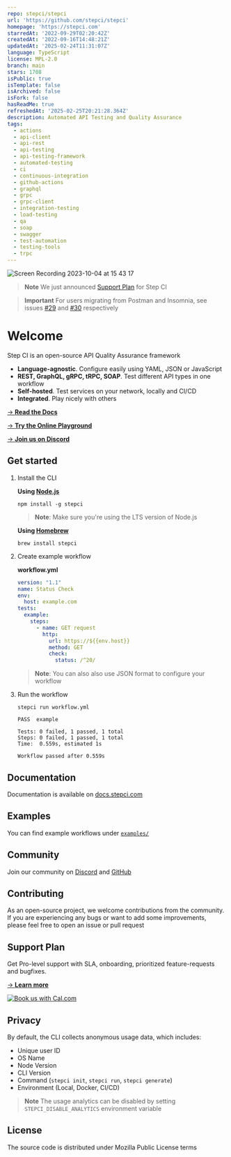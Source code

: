 ```yaml
---
repo: stepci/stepci
url: 'https://github.com/stepci/stepci'
homepage: 'https://stepci.com'
starredAt: '2022-09-29T02:20:42Z'
createdAt: '2022-09-16T14:48:21Z'
updatedAt: '2025-02-24T11:31:07Z'
language: TypeScript
license: MPL-2.0
branch: main
stars: 1708
isPublic: true
isTemplate: false
isArchived: false
isFork: false
hasReadMe: true
refreshedAt: '2025-02-25T20:21:28.364Z'
description: Automated API Testing and Quality Assurance
tags:
  - actions
  - api-client
  - api-rest
  - api-testing
  - api-testing-framework
  - automated-testing
  - ci
  - continuous-integration
  - github-actions
  - graphql
  - grpc
  - grpc-client
  - integration-testing
  - load-testing
  - qa
  - soap
  - swagger
  - test-automation
  - testing-tools
  - trpc
---
```


![Screen Recording 2023-10-04 at 15 43 17](https://github.com/stepci/stepci/assets/10400064/881efd49-fd93-4ff8-8e99-4b6e24fe1227)

> **Note**
> We just announced [Support Plan](https://stepci.com/#pricing) for Step CI

> **Important**
> For users migrating from Postman and Insomnia, see issues [#29](https://github.com/stepci/stepci/issues/29) and [#30](https://github.com/stepci/stepci/issues/30) respectively

# Welcome

Step CI is an open-source API Quality Assurance framework

- **Language-agnostic**. Configure easily using YAML, JSON or JavaScript
- **REST, GraphQL, gRPC, tRPC, SOAP**. Test different API types in one workflow
- **Self-hosted**. Test services on your network, locally and CI/CD
- **Integrated**. Play nicely with others

[→ **Read the Docs**](https://docs.stepci.com)

[→ **Try the Online Playground**](https://stepci.com)

[→ **Join us on Discord**](https://discord.gg/KqJJzJ3BTu)

## Get started

1. Install the CLI

   **Using [Node.js](https://nodejs.org/en/)**

    ```
    npm install -g stepci
    ```

    > **Note**: Make sure you're using the LTS version of Node.js

    **Using [Homebrew](https://brew.sh/)**

    ```
    brew install stepci
    ```

2. Create example workflow

    **workflow.yml**

    ```yaml
    version: "1.1"
    name: Status Check
    env:
      host: example.com
    tests:
      example:
        steps:
          - name: GET request
            http:
              url: https://${{env.host}}
              method: GET
              check:
                status: /^20/
    ```

    > **Note**: You can also also use JSON format to configure your workflow

3. Run the workflow

    ```
    stepci run workflow.yml
    ```

    ```
    PASS  example

    Tests: 0 failed, 1 passed, 1 total
    Steps: 0 failed, 1 passed, 1 total
    Time:  0.559s, estimated 1s

    Workflow passed after 0.559s
    ```

## Documentation

Documentation is available on [docs.stepci.com](https://docs.stepci.com)

## Examples

You can find example workflows under [`examples/`](examples/)

## Community

Join our community on [Discord](https://discord.gg/KqJJzJ3BTu) and [GitHub](https://github.com/stepci/stepci/discussions)

## Contributing

As an open-source project, we welcome contributions from the community. If you are experiencing any bugs or want to add some improvements, please feel free to open an issue or pull request

## Support Plan

Get Pro-level support with SLA, onboarding, prioritized feature-requests and bugfixes.

[→ **Learn more**](https://stepci.com/#pricing)

<a href="https://cal.com/ushakov/step-ci-demo"><img alt="Book us with Cal.com" src="https://cal.com/book-with-cal-dark.svg" /></a>

## Privacy

By default, the CLI collects anonymous usage data, which includes:

- Unique user ID
- OS Name
- Node Version
- CLI Version
- Command (`stepci init`, `stepci run`, `stepci generate`)
- Environment (Local, Docker, CI/CD)

> **Note**
> The usage analytics can be disabled by setting `STEPCI_DISABLE_ANALYTICS` environment variable

## License

The source code is distributed under Mozilla Public License terms
